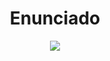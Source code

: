 <h1 align="center">Enunciado </h1>


<p align="center">
  <img src="https://github.com/NahuelArn/Paradigmas-De-Programacion/assets/100500003/2412739e-2b68-402a-af69-a5e65884bd33">
</p>
